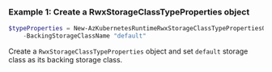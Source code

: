 ### Example 1: Create a RwxStorageClassTypeProperties object
```powershell
$typeProperties = New-AzKubernetesRuntimeRwxStorageClassTypePropertiesObject `
    -BackingStorageClassName "default"
```

Create a `RwxStorageClassTypeProperties` object and set `default` storage class as its backing storage class.

